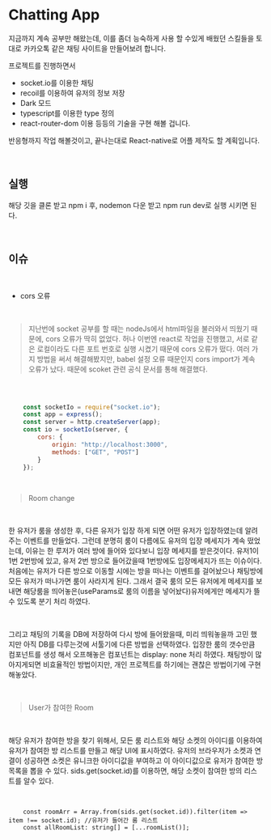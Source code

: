 # Chatting App

지금까지 계속 공부만 해왔는데, 이를 좀더 능숙하게 사용 할 수있게 배웠던 스킬들을 토대로 카카오톡 같은 채팅 사이트을 만들어보려 합니다.

프로젝트를 진행하면서

-   socket.io를 이용한 채팅
-   recoil를 이용하여 유저의 정보 저장
-   Dark 모드
-   typescript를 이용한 type 정의
-   react-router-dom 이용
    등등의 기술을 구현 해볼 겁니다.

반응형까지 작업 해볼것이고, 끝나는대로 React-native로 어플 제작도 할 계획입니다.

<br />

## 실행

해당 깃을 클론 받고 npm i 후, nodemon 다운 받고 npm run dev로 실행 시키면 된다.

<br />

## 이슈

<br />

-   cors 오류

<br />

> 지난번에 socket 공부를 할 때는 nodeJs에서 html파일을 불러와서 띄웠기 때문에, cors 오류가 딱히 없었다. 허나 이번엔 react로 작업을 진행했고, 서로 같은 로컬이라도 다른 포트 번호로 실행 시켰기 때문에 cors 오류가 떴다. 여러 가지 방법을 써서 해결해봤지만, babel 설정 오류 때문인지 cors import가 계속 오류가 났다. 때문에 scoket 관련 공식 문서를 통해 해결했다.

<br />

```server.js

    const socketIo = require("socket.io");
    const app = express();
    const server = http.createServer(app);
    const io = socketIo(server, {
        cors: {
            origin: "http://localhost:3000",
            methods: ["GET", "POST"]
        }
    });

```

<br />

> Room change

<br />

한 유저가 룸을 생성한 후, 다른 유저가 입장 하게 되면 어떤 유저가 입장하였는데 알려주는 이벤트를 만들었다. 그런데 분명히 룸이 다름에도 유저의 입장 메세지가 계속 떴었는데, 이유는 한 루저가 여러 방에 들어와 있다보니 입장 메세지를 받은것이다. 유저1이 1번 2번방에 있고, 유저 2번 방으로 들어갔을때 1번방에도 입장메세지가 뜨는 이슈이다. 처음에는 유저가 다른 방으로 이동할 시에는 방을 떠나는 이벤트를 걸어놨으나 채팅방에 모든 유저가 떠나가면 룸이 사라지게 된다. 그래서 결국 룸의 모든 유저에게 메세지를 보내면 해당룸을 띄어놓은(useParams로 룸의 이름을 넣어놨다)유저에게만 메세지가 뜰수 있도록 분기 처리 하였다.

<br />

그리고 채팅의 기록을 DB에 저장하여 다시 방에 들어왔을때, 미리 띄워놓을까 고민 했지만 아직 DB를 다루는것에 서툴기에 다른 방법을 선택하였다.
입장한 룸의 갯수만큼 컴포넌트를 생성 해서 오프해놓은 컴포넌트는 display: none 처리 하였다.
채팅방이 많아지게되면 비효율적인 방법이지만, 개인 프로젝트를 하기에는 괜찮은 방법이기에 구현 해놓았다.

<br />

> User가 참여한 Room

<br />

해당 유저가 참여한 방을 찾기 위해서, 모든 룸 리스트와 해당 소켓의 아이디를 이용하여 유저가 참여한 방 리스트를 만들고 해당 UI에 표시하였다.
유저의 브라우저가 소켓과 연결이 성공하면 소켓은 유니크한 아이디값을 부여하고 이 아이디값으로 유저가 참여한 방 목록을 뽑을 수 있다.
sids.get(socket.id)를 이용하면, 해당 소켓이 참여한 방의 리스트를 알수 있다.

<br />

```
    const roomArr = Array.from(sids.get(socket.id)).filter(item => item !== socket.id); //유저가 들어간 룸 리스트
    const allRoomList: string[] = [...roomList()];
```
